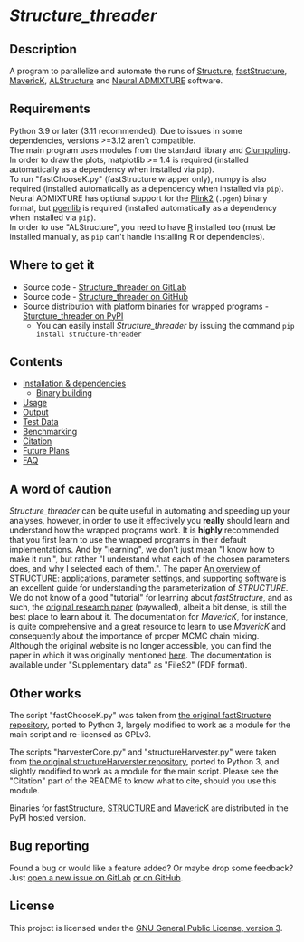 # *Structure_threader*

## Description

A program to parallelize and automate the runs of [Structure](http://web.stanford.edu/group/pritchardlab/structure.html), [fastStructure](https://rajanil.github.io/fastStructure/), [MavericK](http://www.bobverity.com/home/maverick/what-is-maverick/), [ALStructure](https://github.com/StoreyLab/alstructure) and [Neural ADMIXTURE](https://github.com/AI-sandbox/neural-admixture) software.


## Requirements

Python 3.9 or later (3.11 recommended). Due to issues in some dependencies, versions >=3.12 aren't compatible.  
The main program uses modules from the standard library and [Clumppling](https://github.com/PopGenClustering/Clumppling).  
In order to draw the plots, matplotlib >= 1.4 is required (installed automatically as a dependency when installed via `pip`).  
To run "fastChooseK.py" (fastStructure wrapper only), numpy is also required (installed automatically as a dependency when installed via `pip`).  
Neural ADMIXTURE has optional support for the [Plink2](https://www.cog-genomics.org/plink/2.0/) (`.pgen`) binary format, but [pgenlib](https://pypi.org/project/Pgenlib/) is required (installed automatically as a dependency when installed via `pip`).  
In order to use "ALStructure", you need to have [R](https://www.r-project.org/) installed too (must be installed manually, as `pip` can't handle installing R or dependencies).


## Where to get it

* Source code - [Structure_threader on GitLab](https://gitlab.com/StuntsPT/Structure_threader)
* Source code - [Structure_threader on GitHub](https://github.com/StuntsPT/Structure_threader)
* Source distribution with platform binaries for wrapped programs - [Sturcture_threader on PyPI](https://pypi.org/project/structure-threader/)
    * You can easily install *Structure_threader* by issuing the command `pip install structure-threader`


## Contents

* [Installation & dependencies](install.md)
    * [Binary building](binaries.md)
* [Usage](usage.md)
* [Output](output.md)
* [Test Data](test_data.md)
* [Benchmarking](benchmark.md)
* [Citation](citation.md)
* [Future Plans](future.md)
* [FAQ](faq.md)


## A word of caution

*Structure_threader* can be quite useful in automating and speeding up your analyses, however, in order to use it effectively you **really** should learn and understand how the wrapped programs work. It is **highly** recommended that you first learn to use the wrapped programs in their default implementations. And by "learning", we don't just mean "I know how to make it run.", but rather "I understand what each of the chosen parameters does, and why I selected each of them.".
The paper [An overview of STRUCTURE: applications, parameter settings, and supporting software](https://www.ncbi.nlm.nih.gov/pmc/articles/PMC3665925/) is an excellent guide for understanding the parameterization of *STRUCTURE*.
We do not know of a good "tutorial" for learning about *fastStructure*, and as such, the [original research paper](http://www.genetics.org/content/197/2/573) (paywalled), albeit a bit dense, is still the best place to learn about it.
The documentation for *MavericK*, for instance, is quite comprehensive and a great resource to learn to use *MavericK* and consequently about the importance of proper MCMC chain mixing. Although the original website is no longer accessible, you can find the paper in which it was originally mentioned [here](https://doi.org/10.1534/genetics.115.180992). The documentation is available under "Supplementary data" as "FileS2" (PDF format).

## Other works

The script "fastChooseK.py" was taken from [the original fastStructure repository](https://github.com/rajanil/fastStructure), ported to Python 3, largely modified to work as a module for the main script and re-licensed as GPLv3.

The scripts "harvesterCore.py" and "structureHarvester.py" were taken from [the original structureHarverster repository](https://github.com/dentearl/structureHarvester), ported to Python 3, and slightly modified to work as a module for the main script. Please see the "Citation" part of the README to know what to cite, should you use this module.

Binaries for [fastStructure](https://github.com/rajanil/fastStructure), [STRUCTURE](http://web.stanford.edu/group/pritchardlab/structure.html) and [MavericK](https://gitgub.com/bobverity/MavericK) are distributed in the PyPI hosted version.


## Bug reporting

Found a bug or would like a feature added? Or maybe drop some feedback?
Just [open a new issue on GitLab](https://gitlab.com/StuntsPT/Structure_threader/issues/new) [or on GitHub](https://github.com/StuntsPT/Structure_threader/issues/new).


## License

This project is licensed under the [GNU General Public License, version 3](https://gitlab.com/StuntsPT/Structure_threader/-/raw/master/LICENSE).
